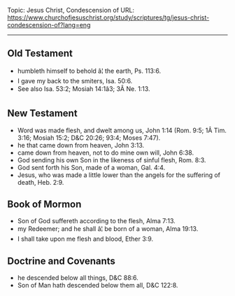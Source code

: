 Topic: Jesus Christ, Condescension of
URL: https://www.churchofjesuschrist.org/study/scriptures/tg/jesus-christ-condescension-of?lang=eng

---

## Old Testament

- humbleth himself to behold â¦ the earth, Ps. 113:6.
- I gave my back to the smiters, Isa. 50:6.
- See also Isa. 53:2; Mosiah 14:1â3; 3Â Ne. 1:13.

## New Testament

- Word was made flesh, and dwelt among us, John 1:14 (Rom. 9:5; 1Â Tim. 3:16; Mosiah 15:2; D&C 20:26; 93:4; Moses 7:47).
- he that came down from heaven, John 3:13.
- came down from heaven, not to do mine own will, John 6:38.
- God sending his own Son in the likeness of sinful flesh, Rom. 8:3.
- God sent forth his Son, made of a woman, Gal. 4:4.
- Jesus, who was made a little lower than the angels for the suffering of death, Heb. 2:9.

## Book of Mormon

- Son of God suffereth according to the flesh, Alma 7:13.
- my Redeemer; and he shall â¦ be born of a woman, Alma 19:13.
- I shall take upon me flesh and blood, Ether 3:9.

## Doctrine and Covenants

- he descended below all things, D&C 88:6.
- Son of Man hath descended below them all, D&C 122:8.

